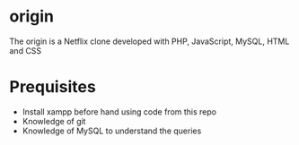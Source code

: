 # origin
The origin is a Netflix clone developed with PHP, JavaScript, MySQL, HTML and CSS

# Prequisites
- Install xampp before hand using code from this repo
- Knowledge of git 
- Knowledge of MySQL to understand the queries
